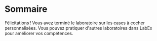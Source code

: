 # Sommaire

Félicitations ! Vous avez terminé le laboratoire sur les cases à cocher personnalisées. Vous pouvez pratiquer d'autres laboratoires dans LabEx pour améliorer vos compétences.
